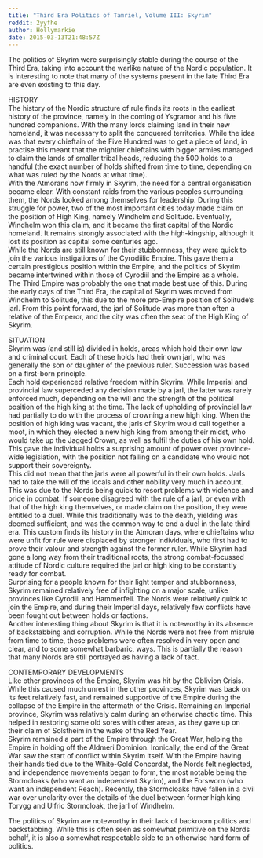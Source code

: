 ```yaml
---
title: "Third Era Politics of Tamriel, Volume III: Skyrim"
reddit: 2yyfhe
author: Hollymarkie
date: 2015-03-13T21:48:57Z
---
```


The politics of Skyrim were surprisingly stable during the course of the Third Era, taking into account the warlike nature of the Nordic population. It is interesting to note that many of the systems present in the late Third Era are even existing to this day.

HISTORY  
The history of the Nordic structure of rule finds its roots in the earliest history of the province, namely in the coming of Ysgramor and his five hundred companions. With the many lords claiming land in their new homeland, it was necessary to split the conquered territories. While the idea was that every chieftain of the Five Hundred was to get a piece of land, in practise this meant that the mightier chieftains with bigger armies managed to claim the lands of smaller tribal heads, reducing the 500 holds to a handful (the exact number of holds shifted from time to time, depending on what was ruled by the Nords at what time).  
With the Atmorans now firmly in Skyrim, the need for a central organisation became clear. With constant raids from the various peoples surrounding them, the Nords looked among themselves for leadership. During this struggle for power, two of the most important cities today made claim on the position of High King, namely Windhelm and Solitude. Eventually, Windhelm won this claim, and it became the first capital of the Nordic homeland. It remains strongly associated with the high-kingship, although it lost its position as capital some centuries ago.  
While the Nords are still known for their stubbornness, they were quick to join the various instigations of the Cyrodiilic Empire. This gave them a certain prestigious position within the Empire, and the politics of Skyrim became intertwined within those of Cyrodiil and the Empire as a whole.  
The Third Empire was probably the one that made best use of this. During the early days of the Third Era, the capital of Skyrim was moved from Windhelm to Solitude, this due to the more pro-Empire position of Solitude’s jarl. From this point forward, the jarl of Solitude was more than often a relative of the Emperor, and the city was often the seat of the High King of Skyrim.

SITUATION  
Skyrim was (and still is) divided in holds, areas which hold their own law and criminal court. Each of these holds had their own jarl, who was generally the son or daughter of the previous ruler. Succession was based on a first-born principle.  
Each hold experienced relative freedom within Skyrim. While Imperial and provincial law superceded any decision made by a jarl, the latter was rarely enforced much, depending on the will and the strength of the political position of the high king at the time. The lack of upholding of provincial law had partially to do with the process of crowning a new high king. When the position of high king was vacant, the jarls of Skyrim would call together a moot, in which they elected a new high king from among their midst, who would take up the Jagged Crown, as well as fulfil the duties of his own hold. This gave the individual holds a surprising amount of power over province-wide legislation, with the position not falling on a candidate who would not support their sovereignty.  
This did not mean that the jarls were all powerful in their own holds. Jarls had to take the will of the locals and other nobility very much in account. This was due to the Nords being quick to resort problems with violence and pride in combat. If someone disagreed with the rule of a jarl, or even with that of the high king themselves, or made claim on the position, they were entitled to a duel. While this traditionally was to the death, yielding was deemed sufficient, and was the common way to end a duel in the late third era. This custom finds its history in the Atmoran days, where chieftains who were unfit for rule were displaced by stronger individuals, who first had to prove their valour and strength against the former ruler. While Skyrim had gone a long way from their traditional roots, the strong combat-focussed attitude of Nordic culture required the jarl or high king to be constantly ready for combat.  
Surprising for a people known for their light temper and stubbornness, Skyrim remained relatively free of infighting on a major scale, unlike provinces like Cyrodiil and Hammerfell. The Nords were relatively quick to join the Empire, and during their Imperial days, relatively few conflicts have been fought out between holds or factions.  
Another interesting thing about Skyrim is that it is noteworthy in its absence of backstabbing and corruption. While the Nords were not free from misrule from time to time, these problems were often resolved in very open and clear, and to some somewhat barbaric, ways. This is partially the reason that many Nords are still portrayed as having a lack of tact.

CONTEMPORARY DEVELOPMENTS  
Like other provinces of the Empire, Skyrim was hit by the Oblivion Crisis. While this caused much unrest in the other provinces, Skyrim was back on its feet relatively fast, and remained supportive of the Empire during the collapse of the Empire in the aftermath of the Crisis. Remaining an Imperial province, Skyrim was relatively calm during an otherwise chaotic time. This helped in restoring some old sores with other areas, as they gave up on their claim of Solstheim in the wake of the Red Year.  
Skyrim remained a part of the Empire through the Great War, helping the Empire in holding off the Aldmeri Dominion. Ironically, the end of the Great War saw the start of conflict within Skyrim itself. With the Empire having their hands tied due to the White-Gold Concordat, the Nords felt neglected, and independence movements began to form, the most notable being the Stormcloaks (who want an independent Skyrim), and the Forsworn (who want an independent Reach). Recently, the Stormcloaks have fallen in a civil war over unclarity over the details of the duel between former high king Torygg and Ulfric Stormcloak, the jarl of Windhelm.

The politics of Skyrim are noteworthy in their lack of backroom politics and backstabbing. While this is often seen as somewhat primitive on the Nords behalf, it is also a somewhat respectable side to an otherwise hard form of politics.

